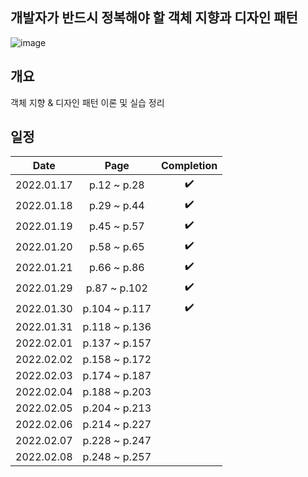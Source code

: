 ## 개발자가 반드시 정복해야 할 객체 지향과 디자인 패턴
![image](https://user-images.githubusercontent.com/19742896/149649771-78131839-c6f2-4e8a-af2f-5fd373876302.png)

## 개요
객체 지향 & 디자인 패턴 이론 및 실습 정리

## 일정
|Date|Page|Completion|
|:------:|:---:|:---:|
|2022.01.17|p.12 ~ p.28|✔️|
|2022.01.18|p.29 ~ p.44|✔️|
|2022.01.19|p.45 ~ p.57|✔️|
|2022.01.20|p.58 ~ p.65|✔️|
|2022.01.21|p.66 ~ p.86|✔️|
|2022.01.29|p.87 ~ p.102|✔️|
|2022.01.30|p.104 ~ p.117|✔️|
|2022.01.31|p.118 ~ p.136||
|2022.02.01|p.137 ~ p.157||
|2022.02.02|p.158 ~ p.172||
|2022.02.03|p.174 ~ p.187||
|2022.02.04|p.188 ~ p.203||
|2022.02.05|p.204 ~ p.213||
|2022.02.06|p.214 ~ p.227||
|2022.02.07|p.228 ~ p.247||
|2022.02.08|p.248 ~ p.257||
